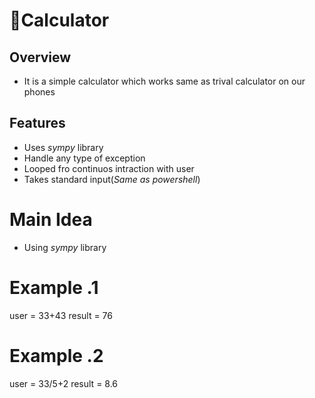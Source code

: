 # 📱Calculator

## Overview
- It is a simple calculator which works same as trival calculator on our phones

## Features
- Uses *sympy* library
- Handle any type of exception
- Looped fro continuos intraction with user
- Takes standard input(*Same as powershell*)

# Main Idea
- Using *sympy* library

# Example .1
user = 33+43
result = 76

# Example .2
user =  33/5+2
result = 8.6
